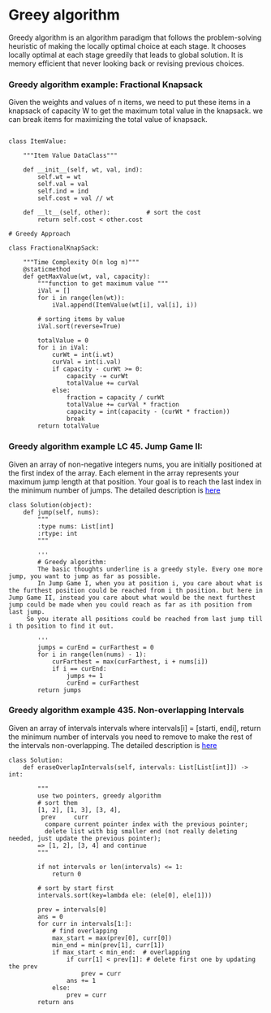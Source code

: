 
# Greey algorithm
Greedy algorithm is an algorithm paradigm that follows the problem-solving heuristic of making the locally optimal choice at each stage. It chooses locally optimal at each stage greedily that leads to global solution. It is  memory efficient that never looking back or revising previous choices.



### Greedy algorithm example: Fractional Knapsack
 Given the weights and values of n items, we need to put these items in a knapsack of capacity W to get the maximum total value in the knapsack. we can break items for maximizing the total value of knapsack.


```

class ItemValue:
 
    """Item Value DataClass"""
 
    def __init__(self, wt, val, ind):
        self.wt = wt
        self.val = val
        self.ind = ind
        self.cost = val // wt
 
    def __lt__(self, other):          # sort the cost
        return self.cost < other.cost
 
# Greedy Approach

class FractionalKnapSack:
 
    """Time Complexity O(n log n)"""
    @staticmethod
    def getMaxValue(wt, val, capacity):
        """function to get maximum value """
        iVal = []
        for i in range(len(wt)):
            iVal.append(ItemValue(wt[i], val[i], i))
 
        # sorting items by value
        iVal.sort(reverse=True)
 
        totalValue = 0
        for i in iVal:
            curWt = int(i.wt)
            curVal = int(i.val)
            if capacity - curWt >= 0:
                capacity -= curWt
                totalValue += curVal
            else:
                fraction = capacity / curWt
                totalValue += curVal * fraction
                capacity = int(capacity - (curWt * fraction))
                break
        return totalValue

```


### Greedy algorithm example LC 45. Jump Game II: 
Given an array of non-negative integers nums, you are initially positioned at the first index of the array. Each element in the array represents your maximum jump length at that position. Your goal is to reach the last index in the minimum number of jumps. The detailed description is [<span style="color:blue;"> here </span>](https://leetcode.com/problems/jump-game-ii/)


```
class Solution(object):
    def jump(self, nums):
        """
        :type nums: List[int]
        :rtype: int
        """
        
        '''
        # Greedy algorithm: 
        The basic thoughts underline is a greedy style. Every one more jump, you want to jump as far as possible.
        In Jump Game I, when you at position i, you care about what is the furthest position could be reached from i th position. but here in Jump Game II, instead you care about what would be the next furthest jump could be made when you could reach as far as ith position from last jump.
     So you iterate all positions could be reached from last jump till i th position to find it out.

        '''
        jumps = curEnd = curFarthest = 0
        for i in range(len(nums) - 1):
            curFarthest = max(curFarthest, i + nums[i])
            if i == curEnd:
                jumps += 1
                curEnd = curFarthest
        return jumps

```
### Greedy algorithm example 435. Non-overlapping Intervals
Given an array of intervals intervals where intervals[i] = [starti, endi], return the minimum number of intervals you need to remove to make the rest of the intervals non-overlapping. The detailed description is [<span style="color:blue;"> here </span>](https://leetcode.com/problems/non-overlapping-intervals/description/)

```
class Solution:
    def eraseOverlapIntervals(self, intervals: List[List[int]]) -> int:
        
        """
        use two pointers, greedy algorithm
        # sort them
        [1, 2], [1, 3], [3, 4],
         prev     curr
          compare current pointer index with the previous pointer;
          delete list with big smaller end (not really deleting needed, just update the previous pointer);
        => [1, 2], [3, 4] and continue
        """

        if not intervals or len(intervals) <= 1:
            return 0

        # sort by start first
        intervals.sort(key=lambda ele: (ele[0], ele[1]))

        prev = intervals[0]
        ans = 0
        for curr in intervals[1:]:
            # find overlapping
            max_start = max(prev[0], curr[0])
            min_end = min(prev[1], curr[1])
            if max_start < min_end:  # overlapping
                if curr[1] < prev[1]: # delete first one by updating the prev
                    prev = curr
                ans += 1
            else:
                prev = curr
        return ans
```
